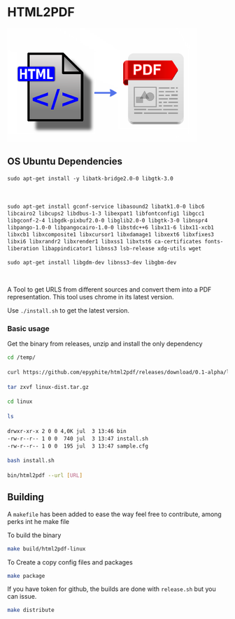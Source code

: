 # HTML2PDF

![Cover](images/htmlpdf10.png)

## OS Ubuntu Dependencies 
```
sudo apt-get install -y libatk-bridge2.0-0 libgtk-3.0



sudo apt-get install gconf-service libasound2 libatk1.0-0 libc6 libcairo2 libcups2 libdbus-1-3 libexpat1 libfontconfig1 libgcc1 libgconf-2-4 libgdk-pixbuf2.0-0 libglib2.0-0 libgtk-3-0 libnspr4 libpango-1.0-0 libpangocairo-1.0-0 libstdc++6 libx11-6 libx11-xcb1 libxcb1 libxcomposite1 libxcursor1 libxdamage1 libxext6 libxfixes3 libxi6 libxrandr2 libxrender1 libxss1 libxtst6 ca-certificates fonts-liberation libappindicator1 libnss3 lsb-release xdg-utils wget

sudo apt-get install libgdm-dev libnss3-dev libgbm-dev



```

A Tool to get URLS from different sources and convert them into a PDF representation.
This tool uses chrome in its latest version. 

Use ```./install.sh``` to get the latest version.

### Basic usage

Get the binary from releases, unzip and install the only dependency

```bash
cd /temp/

curl https://github.com/epyphite/html2pdf/releases/download/0.1-alpha/linux-dist.tar.gz

tar zxvf linux-dist.tar.gz

cd linux

ls

drwxr-xr-x 2 0 0 4,0K jul  3 13:46 bin
-rw-r--r-- 1 0 0  740 jul  3 13:47 install.sh
-rw-r--r-- 1 0 0  195 jul  3 13:47 sample.cfg

bash install.sh

bin/html2pdf --url [URL]

```

## Building

A ```makefile``` has been added to ease the way feel free to contribute, among perks int he make file


To build the binary

```bash
make build/html2pdf-linux 
```

To Create a copy config files and packages 

```bash
make package
```

If you have token for github, the builds are done with ```release.sh``` but you can issue.

```bash
make distribute
```
